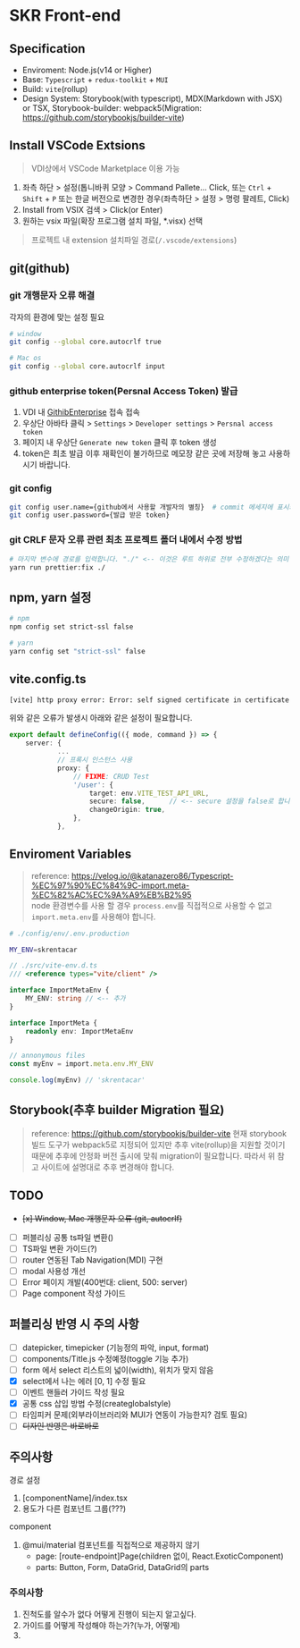 # SKR Front-end

## Specification

-   Enviroment: Node.js(v14 or Higher)
-   Base: `Typescript` + `redux-toolkit` + `MUI`
-   Build: `vite`(rollup)
-   Design System: Storybook(with typescript), MDX(Markdown with JSX) or TSX, Storybook-builder: webpack5(Migration: https://github.com/storybookjs/builder-vite)

## Install VSCode Extsions

> VDI상에서 VSCode Marketplace 이용 가능

1. 좌측 하단 > 설정(톱니바퀴 모양 > Command Pallete... Click, 또는 `Ctrl` + `Shift` + `P` 또는 한글 버전으로 변경한 경우(좌측하단 > 설정 > 명령 팔레트, Click)
2. Install from VSIX 검색 > Click(or Enter)
3. 원하는 vsix 파일(확장 프로그램 설치 파일, \*.visx) 선택

> 프로젝트 내 extension 설치파일 경로(`/.vscode/extensions`)

## git(github)

### git 개행문자 오류 해결

각자의 환경에 맞는 설정 필요

```sh
# window
git config --global core.autocrlf true

# Mac os
git config --global core.autocrlf input
```

### github enterprise token(Persnal Access Token) 발급

1. VDI 내 [GithibEnterprise] 접속 접속
2. 우상단 아바타 클릭 > `Settings` > `Developer settings` > `Persnal access token`
3. 페이지 내 우상단 `Generate new token` 클릭 후 token 생성
4. token은 최초 발급 이후 재확인이 불가하므로 메모장 같은 곳에 저장해 놓고 사용하시기 바랍니다.

### git config

```sh
git config user.name={github에서 사용할 개발자의 별칭}  # commit 메세지에 표시되기 때문에 식별가능한 닉네임을 사용해야 합니다.
git config user.password={발급 받은 token}
```

### git CRLF 문자 오류 관련 최초 프로젝트 폴더 내에서 수정 방법

```sh
# 마지막 변수에 경로를 입력합니다. "./" <-- 이것은 루트 하위로 전부 수정하겠다는 의미
yarn run prettier:fix ./
```

## npm, yarn 설정

```sh
# npm
npm config set strict-ssl false

# yarn
yarn config set "strict-ssl" false
```

## vite.config.ts

```sh
[vite] http proxy error: Error: self signed certificate in certificate chain
```

위와 같은 오류가 발생시 아래와 같은 설정이 필요합니다.

```ts
export default defineConfig(({ mode, command }) => {
    server: {
			...
			// 프록시 인스턴스 사용
			proxy: {
				// FIXME: CRUD Test
				'/user': {
					target: env.VITE_TEST_API_URL,
					secure: false,      // <-- secure 설정을 false로 합니다.
					changeOrigin: true,
				},
			},
```

## Enviroment Variables

> reference: https://velog.io/@katanazero86/Typescript-%EC%97%90%EC%84%9C-import.meta-%EC%82%AC%EC%9A%A9%EB%B2%95  
> node 환경변수를 사용 할 경우 `process.env`를 직접적으로 사용할 수 없고 `import.meta.env`를 사용해야 합니다.

```sh
# ./config/env/.env.production

MY_ENV=skrentacar
```

```ts
// ./src/vite-env.d.ts
/// <reference types="vite/client" />

interface ImportMetaEnv {
	MY_ENV: string // <-- 추가
}

interface ImportMeta {
	readonly env: ImportMetaEnv
}
```

```ts
// annonymous files
const myEnv = import.meta.env.MY_ENV

console.log(myEnv) // 'skrentacar'
```

## Storybook(추후 builder Migration 필요)

> reference: https://github.com/storybookjs/builder-vite
> 현재 storybook 빌드 도구가 webpack5로 지정되어 있지만 추후 vite(rollup)을 지원할 것이기 때문에 추후에 안정화 버전 출시에 맞춰 migration이 필요합니다.
> 따라서 위 참고 사이트에 설명대로 추후 변경해야 합니다.

## TODO

-   ~~[x] Window, Mac 개행문자 오류 (git, autocrlf)~~
-   [ ] 퍼블리싱 공통 ts파일 변환()
-   [ ] TS파일 변환 가이드(?)
-   [ ] router 연동된 Tab Navigation(MDI) 구현
-   [ ] modal 사용성 개선
-   [ ] Error 페이지 개발(400번대: client, 500: server)
-   [ ] Page component 작성 가이드

## 퍼블리싱 반영 시 주의 사항

-   [ ] datepicker, timepicker (기능정의 파악, input, format)
-   [ ] components/Title.js 수정예정(toggle 기능 추가)
-   [ ] form 에서 select 리스트의 넓이(width), 위치가 맞지 않음
-   [x] select에서 나는 에러 [0, 1] 수정 필요
-   [ ] 이벤트 핸들러 가이드 작성 필요
-   [x] 공통 css 삽입 방법 수정(createglobalstyle)
-   [ ] 타임피커 문제(외부라이브러리와 MUI가 연동이 가능한지? 검토 필요)
-   [ ] ~~디자인 반영은 바로바로~~

## 주의사항

경로 설정

1. [componentName]/index.tsx
2. 용도가 다른 컴포넌트 그룹(???)

[githibenterprise]: https://skr-sharedgithub.koreacentral.cloudapp.azure.com

component

1. @mui/material 컴포넌트를 직접적으로 제공하지 않기
    - page: [route-endpoint]Page(children 없이, React.ExoticComponent)
    - parts: Button, Form, DataGrid, DataGrid의 parts

### 주의사항

1. 진척도를 알수가 없다 어떻게 진행이 되는지 알고싶다.
2. 가이드를 어떻게 작성해야 하는가?(누가, 어떻게)
3.

